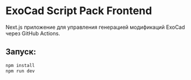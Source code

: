 # ExoCad Script Pack Frontend

Next.js приложение для управления генерацией модификаций ExoCad через GitHub Actions.

## Запуск:

```bash
npm install
npm run dev